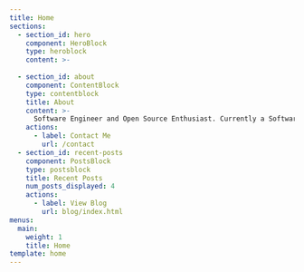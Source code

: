 ```yaml
---
title: Home
sections:
  - section_id: hero
    component: HeroBlock
    type: heroblock
    content: >-
      
  - section_id: about
    component: ContentBlock
    type: contentblock
    title: About
    content: >-
      Software Engineer and Open Source Enthusiast. Currently a Software Engineering Consultant at <a target="_blank" href="https://www.sourceallies.com/">Source Allies</a> and Core Maintainer of <a target="_blank" href="https://hospitalrun.io">HospitalRun</a>. Formerly, a Programmer Analyst at Telligen.
    actions:
      - label: Contact Me
        url: /contact
  - section_id: recent-posts
    component: PostsBlock
    type: postsblock
    title: Recent Posts
    num_posts_displayed: 4
    actions:
      - label: View Blog
        url: blog/index.html
menus:
  main:
    weight: 1
    title: Home
template: home
---
```

